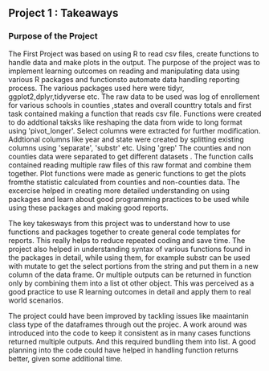 ##  Project 1 : Takeaways
### Purpose of the Project
The First Project was based on using R to read csv files, create functions to handle data and make plots in the output.
The purpose of the project was to implement learning outcomes on reading and manipulating data using various R packages and functionsto automate data handling reporting process. The various packages used here were tidyr, ggplot2,dplyr,tidyverse etc. The raw data to be used was log of enrollement for various schools in counties ,states  and overall counttry totals and first task contained making a function that reads csv file. Functions were created to do addtional taksks like reshaping the data from wide to long format using 'pivot_longer'. Select columns were extracted for further modification. Addtional columns like year and state were created by splitting existing columns using 'separate', 'substr' etc. Using 'grep'  The counties and non counties data were separated to get different datasets . The function calls contained reading multiple raw files of this raw format and combine them together. Plot functions were made as generic functions to get the plots fromthe statistic calculated from counties and non-counties data. The excercise helped in creating more detailed understanding on using packages and learn about good programming practices to be used while using these packages and making good reports. 

The key takesways from this project was to understand how to use functions and packages together to create general code templates for reports. This really helps to reduce repeated coding and save time. The project also helped in understanding syntax of various functions found in the packages in detail, while using them, for example substr can be used with mutate to get the select portions from the string and put them in a new column of the data frame. Or multiple outputs can be returned in function only by combining them into a list ot other object. This was perceived as a good practice to use R learning outcomes in detail and apply them to real world scenarios.

The project could have been improved by tackling issues like maaintanin class type of the dataframes through out the projec.  A work around was introduced into the code to keep it consistent as in many cases functions returned multiple outputs. And this required bundling them into list. A good planning into the code could have helped in handling function returns better, given some additional time.



